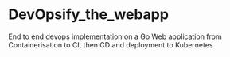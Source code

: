 # DevOpsify_the_webapp

End to end devops implementation on a Go Web application from Containerisation to CI, then CD and deployment to Kubernetes

